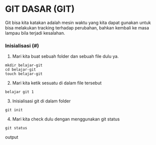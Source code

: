 # GIT DASAR (GIT)
Git bisa kita katakan adalah mesin waktu yang kita dapat gunakan untuk bisa melakukan tracking terhadap perubahan, bahkan kembali ke masa
lampau bila terjadi kesalahan.
### **Inisialisasi (#)**
1. Mari kita buat sebuah folder dan sebuah file dulu ya.
```
mkdir belajar-git
cd belajar-git
touch belajar-git
```
2. Mari kita ketik sesuatu di dalam file tersebut
```
belajar git 1
```
3. Inisialisasi git di dalam folder
```
git init
```
4. Mari kita check dulu dengan menggunakan git status
```
git status
```
output
```

```

